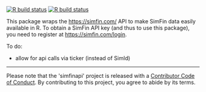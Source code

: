  <!-- badges: start -->
  [![R build status](https://github.com/Plebejer/simfinapi/workflows/check-full/badge.svg)](https://github.com/Plebejer/simfinapi/actions)
  [![R build status](https://github.com/Plebejer/simfinapi/workflows/test-coverage/badge.svg)](https://github.com/Plebejer/simfinapi/actions)
  <!-- badges: end -->

This package wraps the https://simfin.com/ API to make SimFin data easily available in R. To obtain a SimFin API key (and thus to use this package), you need to register at https://simfin.com/login. 

To do:

- allow for api calls via ticker (instead of SimId)

---

Please note that the 'simfinapi' project is released with a
[Contributor Code of Conduct](.github/CODE_OF_CONDUCT.md).
By contributing to this project, you agree to abide by its terms.   